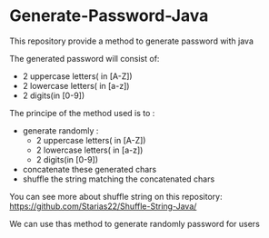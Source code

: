 # Generate-Password-Java
This repository provide a method to generate password with java

The generated password will consist of:
* 2 uppercase letters( in [A-Z])
* 2 lowercase letters( in [a-z])
* 2 digits(in [0-9])

The principe of the method used is to :
* generate randomly :
    * 2 uppercase letters( in [A-Z])
    * 2 lowercase letters( in [a-z])
    * 2 digits(in [0-9])
 * concatenate these generated chars
 * shuffle the string matching the concatenated chars
 
 You can see more about shuffle string on this repository: https://github.com/Starias22/Shuffle-String-Java/ 
 
 We can use thas method to generate randomly password for users 

